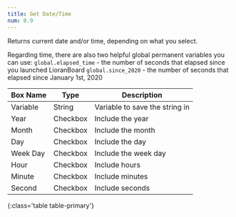 ```yaml
---
title: Get Date/Time
num: 0.9
---
```


Returns current date and/or time, depending on what you select.  

Regarding time, there are also two helpful global permanent variables you can use: 
`global.elapsed_time` - the number of seconds that elapsed since you launched LioranBoard
`global.since_2020` - the number of seconds that elapsed since January 1st, 2020

| Box Name | Type | Description | 
|-------|--------|--------
|Variable|	String|	Variable to save the string in
|Year| Checkbox| Include the year|
|Month| Checkbox|Include the  month|
|Day| Checkbox|Include the day|
|Week Day| Checkbox|Include the week day|
|Hour| Checkbox|Include hours|
|Minute| Checkbox|Include minutes|
|Second| Checkbox|Include seconds|
{:class='table table-primary'}









